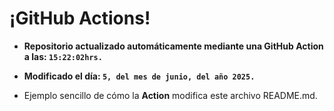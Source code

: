 # ¡GitHub Actions!
* **Repositorio actualizado automáticamente mediante una GitHub Action a las: `15:22:02hrs.`**
* **Modificado el día: `5, del mes de junio, del año 2025.`**

* Ejemplo sencillo de cómo la **Action** modifica este archivo README.md.
